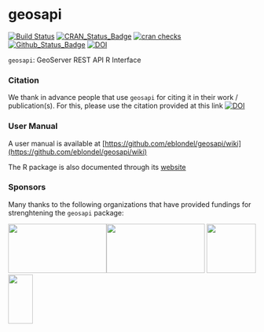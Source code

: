 **geosapi**
===========

[![Build Status](https://github.com/eblondel/geosapi/actions/workflows/r-cmd-check.yml/badge.svg?branch=master)](https://github.com/eblondel/geosapi/actions/workflows/r-cmd-check.yml)
[![CRAN_Status_Badge](http://www.r-pkg.org/badges/version/geosapi)](https://cran.r-project.org/package=geosapi)
[![cran checks](https://badges.cranchecks.info/worst/geosapi.svg)](https://cran.r-project.org/web/checks/check_results_geosapi.html)
[![Github_Status_Badge](https://img.shields.io/badge/Github-0.7-blue.svg)](https://github.com/eblondel/geosapi)
[![DOI](https://zenodo.org/badge/DOI/10.5281/zenodo.1184895.svg)](https://doi.org/10.5281/zenodo.1184895)

``geosapi``: GeoServer REST API R Interface

### Citation

We thank in advance people that use ``geosapi`` for citing it in their work / publication(s). For this, please use the citation provided at this link [![DOI](https://zenodo.org/badge/DOI/10.5281/zenodo.1184895.svg)](https://doi.org/10.5281/zenodo.1184895)

### User Manual

A user manual is available at [https://github.com/eblondel/geosapi/wiki](https://github.com/eblondel/geosapi/wiki)

The R package is also documented through its [website](https://eblondel.github.io/geosapi/)

### Sponsors

Many thanks to the following organizations that have provided fundings for strenghtening the ``geosapi`` package:

<a href="https://unepgrid.ch/en"><img height=100 width=200 src="https://www.weadapt.org/sites/weadapt.org/files/styles/large/public/screenshot_2021-05-25_at_16.19.32_0.png?itok=iiEMf_S3"></a><a href="https://www.fao.org/home/en/"><img height=100 width=200 src="https://www.fao.org/fileadmin/templates/family-farming-decade/images/FAO-IFAD-Logos/FAO-Logo-EN.svg"></a>
<a href="http://www.cnrs.fr"><img src="http://www.cnrs.fr/themes/custom/cnrs/logo.svg" height=100 width=100/></a>
<a href="https://letg.cnrs.fr"><img height=100 width=50 src="https://letg.cnrs.fr/plugins/letg/images/letg.png"></a>
